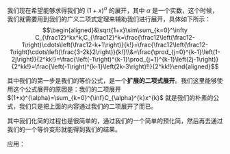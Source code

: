 我们现在希望能够求得我们的 $(1+x)^{\alpha}$ 的展开，其中 $\alpha$ 是一个实数，这个时候，我们就需要用到我们的广义二项式定理来辅助我们进行展开，具体如下所示：
$$\begin{aligned}&\sqrt{1+x}\sim\sum_{k=0}^\infty C_{\frac12}^kx^k,C_{\frac12}^k=\frac{\frac12\left(\frac12-1\right)\cdots\left(\frac12-k+1\right)}{k!}=\frac{\frac12\left(\frac12-1\right)\cdots\left(\frac{3-2k}2\right)}{k!}\\&=\frac{\prod_{j=0}^{k-1}\left(1-2j\right)}{2^kk!}=\frac{\left(-1\right)^{k-1}\prod_{j=1}^{k-1}\left(2j-1\right)}{2^kk!}=\frac{\left(-1\right)^{k-1}\left(2k-3\right)!!}{2^kk!}\end{aligned}$$


其中我们的第一步是我们的等价公式，是一个**扩展的二项式展开**。我们这里能够使用这个公式展开的原因是：我们的二项展开 $(1+x)^{\alpha}=\sum_{k=0}^{\inf}C_{\alpha}^{k}x^{k}$ 就是我们的朴素的公式，我们只是把上面的内容通过我们的二项展开了而已。

其中我们化简的过程也是很简单的，通过我们的一个简单的预化简，然后再去通过我们的一个等价变形就能得到我们的结果。

应用：